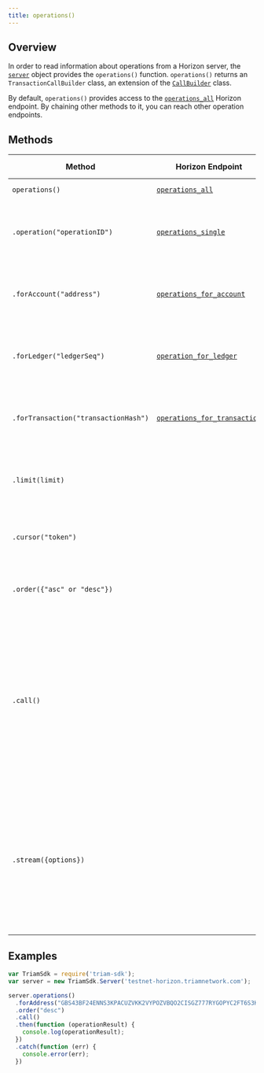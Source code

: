 ```yaml
---
title: operations()
---
```


## Overview

In order to read information about operations from a Horizon server, the [`server`](./server.md) object provides the `operations()` function. `operations()` returns an `TransactionCallBuilder` class, an extension of the [`CallBuilder`](./call_builder.md) class.

By default, `operations()` provides access to the [`operations_all`](https://triamnetwork.com/developers/horizon/reference/operations-all.html) Horizon endpoint.  By chaining other methods to it, you can reach other operation endpoints.

## Methods

| Method | Horizon Endpoint | Param Type | Description |
| --- | --- | --- | --- |
| `operations()` | [`operations_all`](https://triamnetwork.com/developers/horizon/reference/operations-all.html) | | Access all operations. |
| `.operation("operationID")` | [`operations_single`](https://triamnetwork.com/developers/horizon/reference/operations-single.html) | `string` | Pass in the ID of a particular operation to access its details. |
| `.forAccount("address")` | [`operations_for_account`](https://triamnetwork.com/developers/horizon/reference/operations-for-account.html) | `string` | Pass in the address of a particular account to access its operations.|
| `.forLedger("ledgerSeq")` | [`operation_for_ledger`](https://triamnetwork.com/developers/horizon/reference/operation-for-ledger.html) | `string` | Pass in the sequence of a particular ledger to access its operations. |
| `.forTransaction("transactionHash")` | [`operations_for_transaction`](https://triamnetwork.com/developers/horizon/reference/operations-for-transaction.html) | `string` |  Pass in the hash of a particular transaction to access its operations. |
| `.limit(limit)` | | `integer` | Limits the number of returned resources to the given `limit`.|
| `.cursor("token")` | | `string` | Return only resources after the given paging token. |
| `.order({"asc" or "desc"})` | | `string` |  Order the returned collection in "asc" or "desc" order. |
| `.call()` | | | Triggers a HTTP Request to the Horizon server based on the builder's current configuration.  Returns a `Promise` that resolves to the server's response.  For more on `Promise`, see [these docs](https://developer.mozilla.org/en-US/docs/Web/JavaScript/Reference/Global_Objects/Promise).|
| `.stream({options})` | | object of [properties](https://developer.mozilla.org/en-US/docs/Web/API/EventSource#Properties) | Creates an `EventSource` that listens for incoming messages from the server.  URL based on builder's current configuration.  For more on `EventSource`, see [these docs](https://developer.mozilla.org/en-US/docs/Web/API/EventSource). |


## Examples

```js
var TriamSdk = require('triam-sdk');
var server = new TriamSdk.Server('testnet-horizon.triamnetwork.com');

server.operations()
  .forAddress("GBS43BF24ENNS3KPACUZVKK2VYPOZVBQO2CISGZ777RYGOPYC2FT6S3K")
  .order("desc")
  .call()
  .then(function (operationResult) {
    console.log(operationResult);
  })
  .catch(function (err) {
    console.error(err);
  })
```
